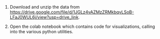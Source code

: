 1. Download and unzip the data from https://drive.google.com/file/d/1JGLz4vAZMzZRMkbqvLSoB-LFaJ0WUL6j/view?usp=drive_link.

2. Open the colab notebook which contains code for visualizations, calling into
the various python utilities.